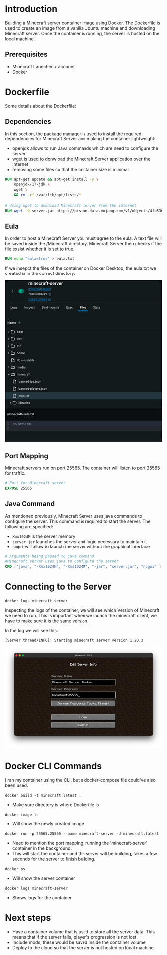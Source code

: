 
# Introduction

Building a Minecraft server container image using Docker.
The Dockerfile is used to create an image from a vanilla Ubuntu machine and downloading Minecraft server.
Once the container is running, the server is hosted on the local machine. 

## Prerequisites

- Minecraft Launcher + account
- Docker

# Dockerfile

Some details about the Dockerfile:

## Dependencies

In this section, the package manager is used to install the required dependencies for Minecraft Server and making the container lightweight:
- openjdk allows to run Java commands which are need to configure the server
- wget is used to donwload the Minecraft Server application over the internet
- removing some files so that the container size is minimal

```Dockerfile
RUN apt-get update && apt-get install -y \
    openjdk-17-jdk \
    wget \
    && rm -rf /var/lib/apt/lists/*

# Using wget to download Minecraft server from the internet
RUN wget -O server.jar https://piston-data.mojang.com/v1/objects/4fb536bfd4a83d61cdbaf684b8d311e66e7d4c49/server.jar
```

## Eula

In order to host a Minecraft Server you must agree to the eula. A text file will be saved inside the /Minecraft directory. Minecraft Server then checks if the file exsist whether it is set to true.

```Dockerfile
RUN echo "eula=true" > eula.txt
```

If we insepct the files of the container on Docker Desktop, the eula.txt we created is in the correct directory:

![eula](./images/container_file.png)

## Port Mapping

Minecraft servers run on port 25565. The container will listen to port 25565 for traffic.

```Dockerfile
# Port for Minecraft server
EXPOSE 25565
```

## Java Command

As mentioned previously, Minecraft Server uses java commands to configure the server. This command is required to start the server. The following are specified:
- `Xmx1024M` is the server memory
- `server.jar` launches the server and logic necessary to maintain it
- `nogui` will allow to launch the server without the graphical interface

```Dockerfile
# Arguments being passed to java command
#Minecraft server uses java to configure the server
CMD ["java", "-Xmx1024M", "-Xms1024M", "-jar", "server.jar", "nogui" ]
```

# Connecting to the Server

`docker logs minecraft-server`

Inspecting the logs of the container, we will see which Version of Minecraft we need to run. This is important when we launch the minecraft client, we have to make sure it is the same version.

In the log we will see this:

```
[Server thread/INFO]: Starting minecraft server version 1.20.3
```

![minecraftgame](./images/joining_server.png)

# Docker CLI Commands

I ran my container using the CLI, but a docker-compose file could've also been used.

`docker build -t minecraft:latest .`
- Make sure directory is where Dockerfile is

`docker image ls`
- Will show the newly created image

`docker run -p 25565:25565 --name minecraft-server -d minecraft:latest`
- Need to mention the port mapping, running the 'minecraft-server' container in the background. 
- This will start the container and the server will be building, takes a few seconds for the server to finish building.

`docker ps`
- Will show the server container

`docker logs minecraft-server`
- Shows logs for the container

# Next steps

- Have a container volume that is used to store all the server data. This means that if the server fails, player's progression is not lost.
- Include mods, these would be saved inside the container volume
- Deploy to the cloud so that the server is not hosted on local machine.


